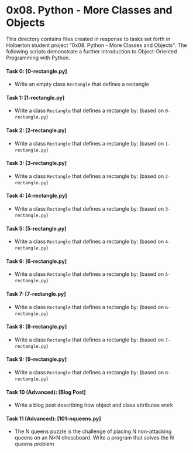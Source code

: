 # 0x08. Python - More Classes and Objects

This directory contains files created in response to tasks set forth in Holberton student project "0x08. Python - More Classes and Objects". The following scripts demonstrate a further introduction to Object-Oriented Programming with Python.

#### Task 0: [0-rectangle.py]
* Write an empty class `Rectangle` that defines a rectangle
#### Task 1: [1-rectangle.py]
* Write a class `Rectangle` that defines a rectangle by: (based on `0-rectangle.py`)
#### Task 2: [2-rectangle.py]
* Write a class `Rectangle` that defines a rectangle by: (based on `1-rectangle.py`)
#### Task 3: [3-rectangle.py]
* Write a class `Rectangle` that defines a rectangle by: (based on `2-rectangle.py`)
#### Task 4: [4-rectangle.py]
* Write a class `Rectangle` that defines a rectangle by: (based on `3-rectangle.py`)
#### Task 5: [5-rectangle.py]
* Write a class `Rectangle` that defines a rectangle by: (based on `4-rectangle.py`)
#### Task 6: [6-rectangle.py]
* Write a class `Rectangle` that defines a rectangle by: (based on `5-rectangle.py`)
#### Task 7: [7-rectangle.py]
* Write a class `Rectangle` that defines a rectangle by: (based on `6-rectangle.py`)
#### Task 8: [8-rectangle.py]
* Write a class `Rectangle` that defines a rectangle by: (based on `7-rectangle.py`)
#### Task 9: [9-rectangle.py]
* Write a class `Rectangle` that defines a rectangle by: (based on `8-rectangle.py`)
#### Task 10 (Advanced): [Blog Post]
* Write a blog post describing how object and class attributes work
#### Task 11 (Advanced): [101-nqueens.py]
* The N queens puzzle is the challenge of placing N non-attacking queens on an N×N chessboard. Write a program that solves the N queens problem

